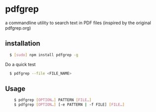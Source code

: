 # pdfgrep 
a commandline utility to search text in PDF files (inspired by the original pdfgrep.org)

## installation

``` bash
  $ [sudo] npm install pdfgrep -g
```

Do a quick test

``` bash
  $ pdfgrep --file <FILE_NAME>
```

## Usage


``` bash
    $ pdfgrep [OPTION…] PATTERN [FILE…]
    $ pdfgrep [OPTION…] [-e PATTERN | -f FILE] [FILE…]
```

